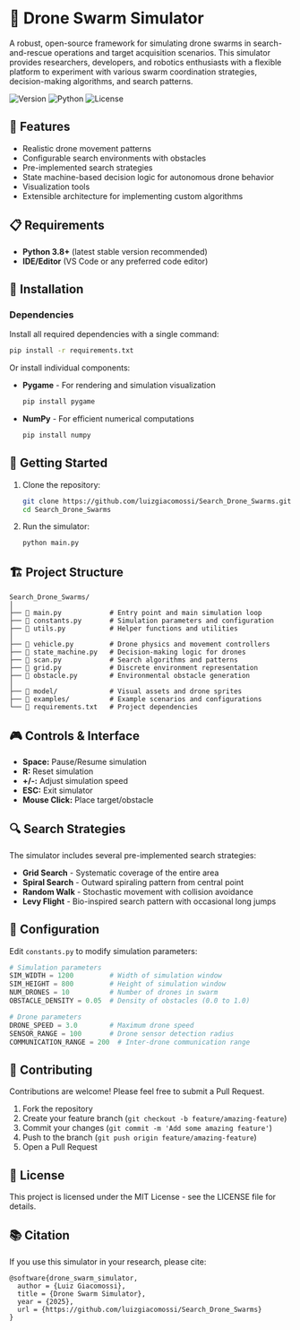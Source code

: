 # 🚁 Drone Swarm Simulator

A robust, open-source framework for simulating drone swarms in search-and-rescue operations and target acquisition scenarios. This simulator provides researchers, developers, and robotics enthusiasts with a flexible platform to experiment with various swarm coordination strategies, decision-making algorithms, and search patterns.

![Version](https://img.shields.io/badge/version-1.0.0-blue)
![Python](https://img.shields.io/badge/python-3.8%2B-brightgreen)
![License](https://img.shields.io/badge/license-MIT-green)

## 🎯 Features

- Realistic drone  movement patterns
- Configurable search environments with obstacles
- Pre-implemented search strategies
- State machine-based decision logic for autonomous drone behavior
- Visualization tools
- Extensible architecture for implementing custom algorithms

## 📋 Requirements

- **Python 3.8+** (latest stable version recommended)
- **IDE/Editor** (VS Code or any preferred code editor)

## 🔧 Installation

### Dependencies

Install all required dependencies with a single command:

```bash
pip install -r requirements.txt
```

Or install individual components:

- **Pygame** - For rendering and simulation visualization
  ```bash
  pip install pygame
  ```

- **NumPy** - For efficient numerical computations
  ```bash
  pip install numpy
  ```

## 🚀 Getting Started

1. Clone the repository:
   ```bash
   git clone https://github.com/luizgiacomossi/Search_Drone_Swarms.git
   cd Search_Drone_Swarms
   ```

2. Run the simulator:
   ```bash
   python main.py
   ```

## 🏗️ Project Structure

```
Search_Drone_Swarms/
│
├── 📄 main.py            # Entry point and main simulation loop
├── 📄 constants.py       # Simulation parameters and configuration
├── 📄 utils.py           # Helper functions and utilities
│
├── 📄 vehicle.py         # Drone physics and movement controllers
├── 📄 state_machine.py   # Decision-making logic for drones
├── 📄 scan.py            # Search algorithms and patterns
├── 📄 grid.py            # Discrete environment representation
├── 📄 obstacle.py        # Environmental obstacle generation
│
├── 📁 model/             # Visual assets and drone sprites
├── 📁 examples/          # Example scenarios and configurations
└── 📄 requirements.txt   # Project dependencies
```

## 🎮 Controls & Interface

- **Space:** Pause/Resume simulation
- **R:** Reset simulation
- **+/-:** Adjust simulation speed
- **ESC:** Exit simulator
- **Mouse Click:** Place target/obstacle

## 🔍 Search Strategies

The simulator includes several pre-implemented search strategies:

- **Grid Search** - Systematic coverage of the entire area
- **Spiral Search** - Outward spiraling pattern from central point
- **Random Walk** - Stochastic movement with collision avoidance
- **Levy Flight** - Bio-inspired search pattern with occasional long jumps

## 🔧 Configuration

Edit `constants.py` to modify simulation parameters:

```python
# Simulation parameters
SIM_WIDTH = 1200         # Width of simulation window
SIM_HEIGHT = 800         # Height of simulation window
NUM_DRONES = 10          # Number of drones in swarm
OBSTACLE_DENSITY = 0.05  # Density of obstacles (0.0 to 1.0)

# Drone parameters
DRONE_SPEED = 3.0        # Maximum drone speed
SENSOR_RANGE = 100       # Drone sensor detection radius
COMMUNICATION_RANGE = 200  # Inter-drone communication range
```

## 🤝 Contributing

Contributions are welcome! Please feel free to submit a Pull Request.

1. Fork the repository
2. Create your feature branch (`git checkout -b feature/amazing-feature`)
3. Commit your changes (`git commit -m 'Add some amazing feature'`)
4. Push to the branch (`git push origin feature/amazing-feature`)
5. Open a Pull Request

## 📜 License

This project is licensed under the MIT License - see the LICENSE file for details.

## 📚 Citation

If you use this simulator in your research, please cite:

```
@software{drone_swarm_simulator,
  author = {Luiz Giacomossi},
  title = {Drone Swarm Simulator},
  year = {2025},
  url = {https://github.com/luizgiacomossi/Search_Drone_Swarms}
}
```